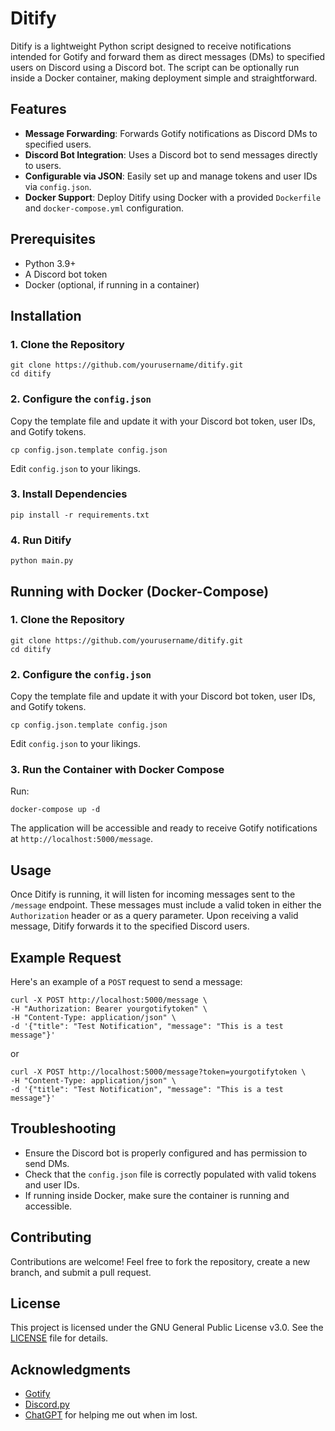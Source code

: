 # Ditify

Ditify is a lightweight Python script designed to receive notifications intended for Gotify and forward them as direct messages (DMs) to specified users on Discord using a Discord bot. The script can be optionally run inside a Docker container, making deployment simple and straightforward.

## Features

- **Message Forwarding**: Forwards Gotify notifications as Discord DMs to specified users.
- **Discord Bot Integration**: Uses a Discord bot to send messages directly to users.
- **Configurable via JSON**: Easily set up and manage tokens and user IDs via `config.json`.
- **Docker Support**: Deploy Ditify using Docker with a provided `Dockerfile` and `docker-compose.yml` configuration.

## Prerequisites

- Python 3.9+
- A Discord bot token
- Docker (optional, if running in a container)

## Installation

### 1. Clone the Repository

```
git clone https://github.com/yourusername/ditify.git
cd ditify
```

### 2. Configure the `config.json`

Copy the template file and update it with your Discord bot token, user IDs, and Gotify tokens.

```
cp config.json.template config.json
```

Edit `config.json` to your likings.


### 3. Install Dependencies

```
pip install -r requirements.txt
```

### 4. Run Ditify

```
python main.py
```

## Running with Docker (Docker-Compose)

### 1. Clone the Repository

```
git clone https://github.com/yourusername/ditify.git
cd ditify
```

### 2. Configure the `config.json`

Copy the template file and update it with your Discord bot token, user IDs, and Gotify tokens.

```
cp config.json.template config.json
```

Edit `config.json` to your likings.

### 3. Run the Container with Docker Compose

Run:

```
docker-compose up -d
```

The application will be accessible and ready to receive Gotify notifications at `http://localhost:5000/message`.

## Usage

Once Ditify is running, it will listen for incoming messages sent to the `/message` endpoint. These messages must include a valid token in either the `Authorization` header or as a query parameter. Upon receiving a valid message, Ditify forwards it to the specified Discord users.

## Example Request

Here's an example of a `POST` request to send a message:

```
curl -X POST http://localhost:5000/message \
-H "Authorization: Bearer yourgotifytoken" \
-H "Content-Type: application/json" \
-d '{"title": "Test Notification", "message": "This is a test message"}'
```
or
```
curl -X POST http://localhost:5000/message?token=yourgotifytoken \
-H "Content-Type: application/json" \
-d '{"title": "Test Notification", "message": "This is a test message"}'
```

## Troubleshooting

- Ensure the Discord bot is properly configured and has permission to send DMs.
- Check that the `config.json` file is correctly populated with valid tokens and user IDs.
- If running inside Docker, make sure the container is running and accessible.

## Contributing

Contributions are welcome! Feel free to fork the repository, create a new branch, and submit a pull request.

## License

This project is licensed under the GNU General Public License v3.0. See the [LICENSE](LICENSE) file for details.

## Acknowledgments

- [Gotify](https://gotify.net)
- [Discord.py](https://discordpy.readthedocs.io)
- [ChatGPT](https://chatgpt.com/) for helping me out when im lost.
